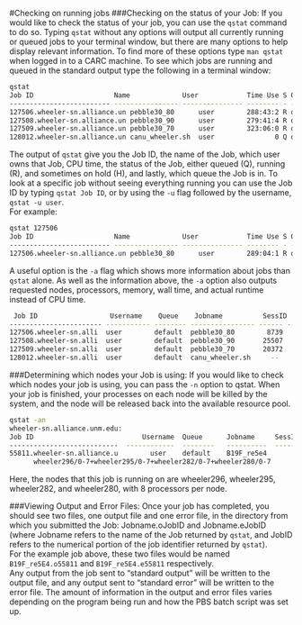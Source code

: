 #Checking on running jobs
###Checking on the status of your Job:
If you would like to check the status of your job, you can use the `qstat` command to do so. Typing `qstat` without any options will output all currently running or queued jobs to your terminal window, but there are many options to help display relevant information. To find more of these options type `man qstat` when logged in to a CARC machine. To see which jobs are running and queued in the standard output type the following in a terminal window:

```bash
qstat
Job ID                    Name             User            Time Use S Queue
------------------------- ---------------- --------------- -------- - -----
127506.wheeler-sn.alliance.un pebble30_80      user        288:43:2 R default
127508.wheeler-sn.alliance.un pebble30_90      user        279:41:4 R default
127509.wheeler-sn.alliance.un pebble30_70      user        323:06:0 R default
128012.wheeler-sn.alliance.un canu_wheeler.sh  user               0 Q default
```

The output of `qstat` give you the Job ID, the name of the Job, which user owns that Job, CPU time, the status of the Job, either queued (Q), running (R), and sometimes on hold (H), and lastly, which queue the Job is in. To look at a specific job without seeing everything running you can use the Job ID by typing `qstat Job ID`, or by using the `-u` flag followed by the username, `qstat -u user`.  
For example:

```bash
qstat 127506
Job ID                    Name             User            Time Use S Queue
------------------------- ---------------- --------------- -------- - -----
127506.wheeler-sn.alliance.un pebble30_80      user        289:04:1 R default
```
 
 A useful option is the `-a` flag which shows more information about jobs than `qstat` alone. As well as the information above, the `-a` option also outputs requested nodes, processors, memory, wall time, and actual runtime instead of CPU time. 
 
```bash
 Job ID                  Username    Queue    Jobname          SessID  NDS   TSK   Memory      Time    S   Time
----------------------- ----------- -------- ---------------- ------ ----- ------ --------- --------- - ---------
127506.wheeler-sn.alli  user        default  pebble30_80        8739     1      8       --  240:00:00 R 229:13:18
127508.wheeler-sn.alli  user        default  pebble30_90       25507     1      8       --  240:00:00 R 229:09:10
127509.wheeler-sn.alli  user        default  pebble30_70       20372     1      8       --  240:00:00 R 229:08:46
128012.wheeler-sn.alli  user        default  canu_wheeler.sh     --      1      8      64gb  24:00:00 Q

```



###Determining which nodes your Job is using:
If you would like to check which nodes your job is using, you can pass the `-n` option to qstat. When your job is finished, your processes on each node will be killed by the system, and the node will be released back into the available resource pool.

```bash
qstat -an
wheeler-sn.alliance.unm.edu:                                                                                                                            
Job ID                           Username  Queue      Jobname     SessID   NDS  TSK  Memory   Time        S  Time
---------------------------  ------------  --------   ----------  -------  ---  ---  ------  --------    --  --------
55811.wheeler-sn.alliance.u        user    default    B19F_re5e4        0    4   32     - -  48:00:00     R  47:30:42
      wheeler296/0-7+wheeler295/0-7+wheeler282/0-7+wheeler280/0-7
```
Here,  the nodes that this job is running on are wheeler296, wheeler295, wheeler282, and wheeler280, with 8 processors per node.
 
###Viewing Output and Error Files:
Once your job has completed, you should see two files, one output file and one error file, in the directory from which you submitted the Job: Jobname.oJobID and Jobname.eJobID (where Jobname refers to the name of the Job returned by `qstat`, and JobID refers to the numerical portion of the job identifier returned by `qstat`).  
For the example job above, these two files would be named `B19F_re5E4.o55811` and `B19F_re5E4.e55811` respectively.  
Any output from the job sent to “standard output” will be written to the output file, and any output sent to “standard error” will be written to the error file. The amount of information in the output and error files varies depending on the program being run and how the PBS batch script was set up. 

